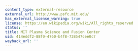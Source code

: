 ```yaml
---
content_type: external-resource
external_url: http://www.psfc.mit.edu/
has_external_license_warning: true
license: https://en.wikipedia.org/wiki/All_rights_reserved
status: ''
title: MIT Plasma Science and Fusion Center
uid: 414eddf2-88f0-4760-b4f8-738547cee0c7
wayback_url: ''
---
```

